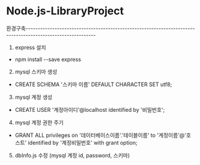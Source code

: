 # Node.js-LibraryProject

환경구축-----------------------------------------------------------------------------------------------------------

1. express 설치
- npm install --save express

2. mysql 스키마 생성
- CREATE SCHEMA '스키마 이름' DEFAULT CHARACTER SET utf8;

3. mysql 계정 생성
- CREATE USER '계정아이디'@localhost identified by '비밀번호';

4. mysql 계정 권한 주기
- GRANT ALL privileges on '데이터베이스이름'.'테이블이름' to '계정이름'@'호스트' identified by '계정비밀번호' with grant option;

5. dbInfo.js 수정 (mysql 계정 id, password, 스키마)
